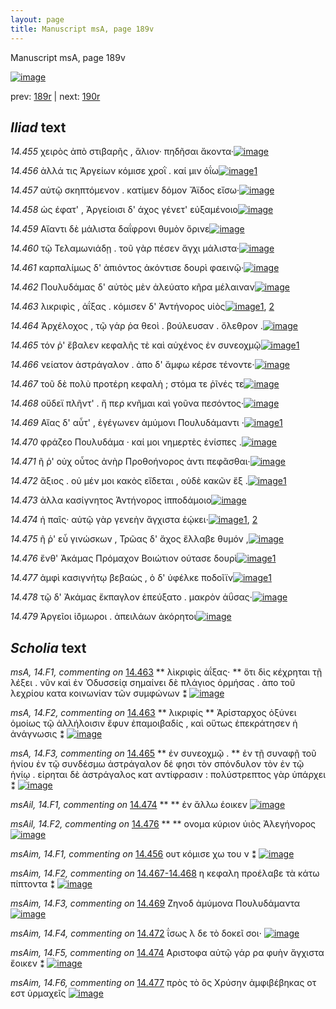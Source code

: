 ```yaml
---
layout: page
title: Manuscript msA, page 189v
---
```


Manuscript msA, page 189v

[![image](http://www.homermultitext.org/iipsrv?OBJ=IIP,1.0&FIF=/project/homer/pyramidal/deepzoom/hmt/vaimg/2017a/VA189VN_0691.tif&WID=100&CVT=JPEG)](http://www.homermultitext.org/ict2/?urn=urn:cite2:hmt:vaimg.2017a:VA189VN_0691)

prev:  [189r](../189r) | next:  [190r](../190r)

## *Iliad* text

*14.455* <a id="14.455"/> χειρὸς ἀπὸ στιβαρῆς , ἅλιον· πηδῆσαι ἄκοντα·[![image](http://www.homermultitext.org/iipsrv?OBJ=IIP,1.0&FIF=/project/homer/pyramidal/deepzoom/hmt/vaimg/2017a/VA189VN_0691.tif&RGN=0.489,0.2322,0.381,0.0285&WID=1000&CVT=JPEG)](http://www.homermultitext.org/ict2/?urn=urn:cite2:hmt:vaimg.2017a:VA189VN_0691@0.489,0.2322,0.381,0.0285)

*14.456* <a id="14.456"/> ἀλλά τις Ἀργείων κόμισε χροῒ . καί μιν ὀΐω[![image](http://www.homermultitext.org/iipsrv?OBJ=IIP,1.0&FIF=/project/homer/pyramidal/deepzoom/hmt/vaimg/2017a/VA189VN_0691.tif&RGN=0.49,0.2554,0.381,0.024&WID=1000&CVT=JPEG)](http://www.homermultitext.org/ict2/?urn=urn:cite2:hmt:vaimg.2017a:VA189VN_0691@0.49,0.2554,0.381,0.024)[1](#msAim_14.F1)

*14.457* <a id="14.457"/> αὐτῷ σκηπτόμενον . κατίμεν δόμον Ἄϊδος εἴσω·[![image](http://www.homermultitext.org/iipsrv?OBJ=IIP,1.0&FIF=/project/homer/pyramidal/deepzoom/hmt/vaimg/2017a/VA189VN_0691.tif&RGN=0.493,0.2742,0.409,0.024&WID=1000&CVT=JPEG)](http://www.homermultitext.org/ict2/?urn=urn:cite2:hmt:vaimg.2017a:VA189VN_0691@0.493,0.2742,0.409,0.024)

*14.458* <a id="14.458"/> ὡς έφατ' , Ἀργείοισι δ' άχος γένετ' εὐξαμένοιο[![image](http://www.homermultitext.org/iipsrv?OBJ=IIP,1.0&FIF=/project/homer/pyramidal/deepzoom/hmt/vaimg/2017a/VA189VN_0691.tif&RGN=0.493,0.2908,0.393,0.027&WID=1000&CVT=JPEG)](http://www.homermultitext.org/ict2/?urn=urn:cite2:hmt:vaimg.2017a:VA189VN_0691@0.493,0.2908,0.393,0.027)

*14.459* <a id="14.459"/> Αἴαντι δὲ μάλιστα δαΐφρονι θυμὸν ὄρινε[![image](http://www.homermultitext.org/iipsrv?OBJ=IIP,1.0&FIF=/project/homer/pyramidal/deepzoom/hmt/vaimg/2017a/VA189VN_0691.tif&RGN=0.493,0.3095,0.355,0.0263&WID=1000&CVT=JPEG)](http://www.homermultitext.org/ict2/?urn=urn:cite2:hmt:vaimg.2017a:VA189VN_0691@0.493,0.3095,0.355,0.0263)

*14.460* <a id="14.460"/> τῷ Τελαμωνιάδῃ . τοῦ γὰρ πέσεν ἄγχι μάλιστα·[![image](http://www.homermultitext.org/iipsrv?OBJ=IIP,1.0&FIF=/project/homer/pyramidal/deepzoom/hmt/vaimg/2017a/VA189VN_0691.tif&RGN=0.491,0.3306,0.422,0.0248&WID=1000&CVT=JPEG)](http://www.homermultitext.org/ict2/?urn=urn:cite2:hmt:vaimg.2017a:VA189VN_0691@0.491,0.3306,0.422,0.0248)

*14.461* <a id="14.461"/> καρπαλίμως δ' ἀπιόντος ἀκόντισε δουρὶ φαεινῷ·[![image](http://www.homermultitext.org/iipsrv?OBJ=IIP,1.0&FIF=/project/homer/pyramidal/deepzoom/hmt/vaimg/2017a/VA189VN_0691.tif&RGN=0.494,0.3501,0.429,0.0255&WID=1000&CVT=JPEG)](http://www.homermultitext.org/ict2/?urn=urn:cite2:hmt:vaimg.2017a:VA189VN_0691@0.494,0.3501,0.429,0.0255)

*14.462* <a id="14.462"/> Πουλυδάμας δ' αὐτὸς μὲν ἀλεύατο κῆρα μέλαιναν[![image](http://www.homermultitext.org/iipsrv?OBJ=IIP,1.0&FIF=/project/homer/pyramidal/deepzoom/hmt/vaimg/2017a/VA189VN_0691.tif&RGN=0.491,0.3681,0.422,0.0255&WID=1000&CVT=JPEG)](http://www.homermultitext.org/ict2/?urn=urn:cite2:hmt:vaimg.2017a:VA189VN_0691@0.491,0.3681,0.422,0.0255)

*14.463* <a id="14.463"/> λικριφὶς , ἀΐξας . κόμισεν δ' Ἀντήνορος υἱὸς[![image](http://www.homermultitext.org/iipsrv?OBJ=IIP,1.0&FIF=/project/homer/pyramidal/deepzoom/hmt/vaimg/2017a/VA189VN_0691.tif&RGN=0.487,0.3854,0.415,0.0255&WID=1000&CVT=JPEG)](http://www.homermultitext.org/ict2/?urn=urn:cite2:hmt:vaimg.2017a:VA189VN_0691@0.487,0.3854,0.415,0.0255)[1](#msA_14.F1), [2](#msA_14.F2)

*14.464* <a id="14.464"/> Ἀρχέλοχος , τῷ γάρ ῥα θεοὶ . βούλευσαν . ὄλεθρον .[![image](http://www.homermultitext.org/iipsrv?OBJ=IIP,1.0&FIF=/project/homer/pyramidal/deepzoom/hmt/vaimg/2017a/VA189VN_0691.tif&RGN=0.491,0.4035,0.415,0.0263&WID=1000&CVT=JPEG)](http://www.homermultitext.org/ict2/?urn=urn:cite2:hmt:vaimg.2017a:VA189VN_0691@0.491,0.4035,0.415,0.0263)

*14.465* <a id="14.465"/> τόν ῥ' ἔβαλεν κεφαλῆς τὲ καὶ αὐχένος ἐν συνεοχμῷ[![image](http://www.homermultitext.org/iipsrv?OBJ=IIP,1.0&FIF=/project/homer/pyramidal/deepzoom/hmt/vaimg/2017a/VA189VN_0691.tif&RGN=0.495,0.4245,0.427,0.0233&WID=1000&CVT=JPEG)](http://www.homermultitext.org/ict2/?urn=urn:cite2:hmt:vaimg.2017a:VA189VN_0691@0.495,0.4245,0.427,0.0233)[1](#msA_14.F3)

*14.466* <a id="14.466"/> νείατον ἀστράγαλον . ἀπο δ' ἄμφω κέρσε τένοντε·[![image](http://www.homermultitext.org/iipsrv?OBJ=IIP,1.0&FIF=/project/homer/pyramidal/deepzoom/hmt/vaimg/2017a/VA189VN_0691.tif&RGN=0.491,0.4433,0.427,0.0218&WID=1000&CVT=JPEG)](http://www.homermultitext.org/ict2/?urn=urn:cite2:hmt:vaimg.2017a:VA189VN_0691@0.491,0.4433,0.427,0.0218)

*14.467* <a id="14.467"/> τοῦ δὲ πολὺ προτέρη κεφαλὴ ; στόμα τε ῥῖνές τε[![image](http://www.homermultitext.org/iipsrv?OBJ=IIP,1.0&FIF=/project/homer/pyramidal/deepzoom/hmt/vaimg/2017a/VA189VN_0691.tif&RGN=0.494,0.4606,0.408,0.024&WID=1000&CVT=JPEG)](http://www.homermultitext.org/ict2/?urn=urn:cite2:hmt:vaimg.2017a:VA189VN_0691@0.494,0.4606,0.408,0.024)

*14.468* <a id="14.468"/> οὔδεϊ πλῆντ' . ἤ περ κνῆμαι καὶ γοῦνα πεσόντος·[![image](http://www.homermultitext.org/iipsrv?OBJ=IIP,1.0&FIF=/project/homer/pyramidal/deepzoom/hmt/vaimg/2017a/VA189VN_0691.tif&RGN=0.494,0.4606,0.408,0.024&WID=1000&CVT=JPEG)](http://www.homermultitext.org/ict2/?urn=urn:cite2:hmt:vaimg.2017a:VA189VN_0691@0.494,0.4606,0.408,0.024)

*14.469* <a id="14.469"/> Αἴας δ' αὖτ' , ἐγέγωνεν ἀμύμονι Πουλυδάμαντι ·[![image](http://www.homermultitext.org/iipsrv?OBJ=IIP,1.0&FIF=/project/homer/pyramidal/deepzoom/hmt/vaimg/2017a/VA189VN_0691.tif&RGN=0.493,0.4974,0.393,0.0218&WID=1000&CVT=JPEG)](http://www.homermultitext.org/ict2/?urn=urn:cite2:hmt:vaimg.2017a:VA189VN_0691@0.493,0.4974,0.393,0.0218)[1](#msAim_14.F3)

*14.470* <a id="14.470"/> φράζεο Πουλυδάμα · καί μοι νημερτὲς ἐνίσπες .[![image](http://www.homermultitext.org/iipsrv?OBJ=IIP,1.0&FIF=/project/homer/pyramidal/deepzoom/hmt/vaimg/2017a/VA189VN_0691.tif&RGN=0.494,0.5154,0.398,0.024&WID=1000&CVT=JPEG)](http://www.homermultitext.org/ict2/?urn=urn:cite2:hmt:vaimg.2017a:VA189VN_0691@0.494,0.5154,0.398,0.024)

*14.471* <a id="14.471"/> ῆ ῥ' οὐχ οὗτος ἀνὴρ Προθοήνορος ἀντι πεφᾶσθαι·[![image](http://www.homermultitext.org/iipsrv?OBJ=IIP,1.0&FIF=/project/homer/pyramidal/deepzoom/hmt/vaimg/2017a/VA189VN_0691.tif&RGN=0.496,0.5342,0.398,0.024&WID=1000&CVT=JPEG)](http://www.homermultitext.org/ict2/?urn=urn:cite2:hmt:vaimg.2017a:VA189VN_0691@0.496,0.5342,0.398,0.024)

*14.472* <a id="14.472"/> ἄξιος . οὐ μέν μοι κακὸς εἴδεται , οὐδὲ κακῶν ἔξ .[![image](http://www.homermultitext.org/iipsrv?OBJ=IIP,1.0&FIF=/project/homer/pyramidal/deepzoom/hmt/vaimg/2017a/VA189VN_0691.tif&RGN=0.496,0.5552,0.409,0.024&WID=1000&CVT=JPEG)](http://www.homermultitext.org/ict2/?urn=urn:cite2:hmt:vaimg.2017a:VA189VN_0691@0.496,0.5552,0.409,0.024)[1](#msAim_14.F4)

*14.473* <a id="14.473"/> ἀλλα κασίγνητος Ἀντήνορος ἱπποδάμοιο[![image](http://www.homermultitext.org/iipsrv?OBJ=IIP,1.0&FIF=/project/homer/pyramidal/deepzoom/hmt/vaimg/2017a/VA189VN_0691.tif&RGN=0.494,0.574,0.373,0.0248&WID=1000&CVT=JPEG)](http://www.homermultitext.org/ict2/?urn=urn:cite2:hmt:vaimg.2017a:VA189VN_0691@0.494,0.574,0.373,0.0248)

*14.474* <a id="14.474"/> ἠ παῖς· αὐτῷ γὰρ γενεὴν ἄγχιστα ἐῴκει·[![image](http://www.homermultitext.org/iipsrv?OBJ=IIP,1.0&FIF=/project/homer/pyramidal/deepzoom/hmt/vaimg/2017a/VA189VN_0691.tif&RGN=0.495,0.5928,0.363,0.0203&WID=1000&CVT=JPEG)](http://www.homermultitext.org/ict2/?urn=urn:cite2:hmt:vaimg.2017a:VA189VN_0691@0.495,0.5928,0.363,0.0203)[1](#msAil_14.F1), [2](#msAim_14.F5)

*14.475* <a id="14.475"/> ῆ ῥ' εὖ γινώσκων , Τρῶας δ' ἄχος ἔλλαβε θυμόν ,[![image](http://www.homermultitext.org/iipsrv?OBJ=IIP,1.0&FIF=/project/homer/pyramidal/deepzoom/hmt/vaimg/2017a/VA189VN_0691.tif&RGN=0.495,0.6101,0.416,0.0248&WID=1000&CVT=JPEG)](http://www.homermultitext.org/ict2/?urn=urn:cite2:hmt:vaimg.2017a:VA189VN_0691@0.495,0.6101,0.416,0.0248)

*14.476* <a id="14.476"/> ἔνθ' Ἀκάμας Πρόμαχον Βοιώτιον ούτασε δουρὶ[![image](http://www.homermultitext.org/iipsrv?OBJ=IIP,1.0&FIF=/project/homer/pyramidal/deepzoom/hmt/vaimg/2017a/VA189VN_0691.tif&RGN=0.494,0.6304,0.405,0.0248&WID=1000&CVT=JPEG)](http://www.homermultitext.org/ict2/?urn=urn:cite2:hmt:vaimg.2017a:VA189VN_0691@0.494,0.6304,0.405,0.0248)[1](#msAil_14.F2)

*14.477* <a id="14.477"/> ἀμφὶ κασιγνήτῳ βεβαὼς , ὁ δ' ὑφέλκε ποδοῖϊν[![image](http://www.homermultitext.org/iipsrv?OBJ=IIP,1.0&FIF=/project/homer/pyramidal/deepzoom/hmt/vaimg/2017a/VA189VN_0691.tif&RGN=0.496,0.6491,0.409,0.0218&WID=1000&CVT=JPEG)](http://www.homermultitext.org/ict2/?urn=urn:cite2:hmt:vaimg.2017a:VA189VN_0691@0.496,0.6491,0.409,0.0218)[1](#msAim_14.F6)

*14.478* <a id="14.478"/> τῷ δ' Ἀκάμας ἔκπαγλον ἐπεύξατο . μακρὸν ἀΰσας·[![image](http://www.homermultitext.org/iipsrv?OBJ=IIP,1.0&FIF=/project/homer/pyramidal/deepzoom/hmt/vaimg/2017a/VA189VN_0691.tif&RGN=0.494,0.6672,0.436,0.024&WID=1000&CVT=JPEG)](http://www.homermultitext.org/ict2/?urn=urn:cite2:hmt:vaimg.2017a:VA189VN_0691@0.494,0.6672,0.436,0.024)

*14.479* <a id="14.479"/> Ἀργεῖοι ἰ̈όμωροι . ἀπειλάων ἀκόρητοι[![image](http://www.homermultitext.org/iipsrv?OBJ=IIP,1.0&FIF=/project/homer/pyramidal/deepzoom/hmt/vaimg/2017a/VA189VN_0691.tif&RGN=0.492,0.6875,0.353,0.0255&WID=1000&CVT=JPEG)](http://www.homermultitext.org/ict2/?urn=urn:cite2:hmt:vaimg.2017a:VA189VN_0691@0.492,0.6875,0.353,0.0255)

## *Scholia* text

*msA, 14.F1, commenting on* [14.463](#14.463)  <a id="msA_14.F1"/> **							 λὶκριφὶς ἀΐξας⋅ 						** 							 ὅτι δὶς κέχρηται τῇ λέξει . νῦν καὶ ἐν Ὀδυσσείᾳ σημαίνει δὲ πλάγιος 								ὁρμήσας . ἀπο τοῦ λεχρίου κατα κοινωνίαν τῶν συμφώνων ⁑ 						[![image](http://www.homermultitext.org/iipsrv?OBJ=IIP,1.0&FIF=/project/homer/pyramidal/deepzoom/hmt/vaimg/2017a/VA189VN_0691.tif&RGN=0.21481209,0.37980636,0.21260133,0.05255878&WID=1000&CVT=JPEG)](http://www.homermultitext.org/ict2/?urn=urn:cite2:hmt:vaimg.2017a:VA189VN_0691@0.21481209,0.37980636,0.21260133,0.05255878)

*msA, 14.F2, commenting on* [14.463](#14.463)  <a id="msA_14.F2"/> **							 λικριφίς 						** 							 Ἀρίσταρχος ὀξύνει ὁμοίως τῷ 									 									 ἀλλήλοισιν ἔφυν ἐπαμοιβαδίς 								 , καὶ οὕτως ἐπεκράτησεν ἡ ἀνάγνωσις ⁑ 						[![image](http://www.homermultitext.org/iipsrv?OBJ=IIP,1.0&FIF=/project/homer/pyramidal/deepzoom/hmt/vaimg/2017a/VA189VN_0691.tif&RGN=0.21702284,0.43042877,0.21407517,0.03706777&WID=1000&CVT=JPEG)](http://www.homermultitext.org/ict2/?urn=urn:cite2:hmt:vaimg.2017a:VA189VN_0691@0.21702284,0.43042877,0.21407517,0.03706777)

*msA, 14.F3, commenting on* [14.465](#14.465)  <a id="msA_14.F3"/> **							 ἐν συνεοχμῷ . 						** 							 ἐν τῇ συναφῇ τοῦ ἡνίου ἐν τῷ συνδέσμω ἀστράγαλον δέ φησι τὸν σπόνδυλον τὸν ἐν τῷ ἡνίῳ . 								εἰρηται δὲ ἀστράγαλος κατ αντίφρασιν : πολύστρεπτος γὰρ ὑπάρχει ⁑ 						[![image](http://www.homermultitext.org/iipsrv?OBJ=IIP,1.0&FIF=/project/homer/pyramidal/deepzoom/hmt/vaimg/2017a/VA189VN_0691.tif&RGN=0.21665438,0.46307054,0.21481209,0.06556017&WID=1000&CVT=JPEG)](http://www.homermultitext.org/ict2/?urn=urn:cite2:hmt:vaimg.2017a:VA189VN_0691@0.21665438,0.46307054,0.21481209,0.06556017)

*msAil, 14.F1, commenting on* [14.474](#14.474)  <a id="msAil_14.F1"/> **							 						** 							 ἐν ἄλλω έοικεν 						[![image](http://www.homermultitext.org/iipsrv?OBJ=IIP,1.0&FIF=/project/homer/pyramidal/deepzoom/hmt/vaimg/2017a/VA189VN_0691.tif&RGN=0.62453943,0.62821577,0.08658806,0.01161826&WID=1000&CVT=JPEG)](http://www.homermultitext.org/ict2/?urn=urn:cite2:hmt:vaimg.2017a:VA189VN_0691@0.62453943,0.62821577,0.08658806,0.01161826)

*msAil, 14.F2, commenting on* [14.476](#14.476)  <a id="msAil_14.F2"/> **							 						** 							 ονομα κύριον ὑιὸς Ἀλεγήνορος 						[![image](http://www.homermultitext.org/iipsrv?OBJ=IIP,1.0&FIF=/project/homer/pyramidal/deepzoom/hmt/vaimg/2017a/VA189VN_0691.tif&RGN=0.85151069,0.59640387,0.04642594,0.01272476&WID=1000&CVT=JPEG)](http://www.homermultitext.org/ict2/?urn=urn:cite2:hmt:vaimg.2017a:VA189VN_0691@0.85151069,0.59640387,0.04642594,0.01272476)

*msAim, 14.F1, commenting on* [14.456](#14.456)  <a id="msAim_14.F1"/> 							 								 ουτ 								 κόμισε 								 χω του ν ⁑ 						[![image](http://www.homermultitext.org/iipsrv?OBJ=IIP,1.0&FIF=/project/homer/pyramidal/deepzoom/hmt/vaimg/2017a/VA189VN_0691.tif&RGN=0.43736183,0.25698479,0.05047900,0.03070539&WID=1000&CVT=JPEG)](http://www.homermultitext.org/ict2/?urn=urn:cite2:hmt:vaimg.2017a:VA189VN_0691@0.43736183,0.25698479,0.05047900,0.03070539)

*msAim, 14.F2, commenting on* [14.467-14.468](#14.467-14.468)  <a id="msAim_14.F2"/> 							 η κεφαλη προέλαβε τὰ κάτω πίπτοντα ⁑ 						[![image](http://www.homermultitext.org/iipsrv?OBJ=IIP,1.0&FIF=/project/homer/pyramidal/deepzoom/hmt/vaimg/2017a/VA189VN_0691.tif&RGN=0.44067797,0.48160443,0.05195284,0.01964039&WID=1000&CVT=JPEG)](http://www.homermultitext.org/ict2/?urn=urn:cite2:hmt:vaimg.2017a:VA189VN_0691@0.44067797,0.48160443,0.05195284,0.01964039)

*msAim, 14.F3, commenting on* [14.469](#14.469)  <a id="msAim_14.F3"/> 							 Ζηνοδ ἀμύμονα Πουλυδάμαντα 						[![image](http://www.homermultitext.org/iipsrv?OBJ=IIP,1.0&FIF=/project/homer/pyramidal/deepzoom/hmt/vaimg/2017a/VA189VN_0691.tif&RGN=0.44067797,0.50207469,0.05895357,0.01825726&WID=1000&CVT=JPEG)](http://www.homermultitext.org/ict2/?urn=urn:cite2:hmt:vaimg.2017a:VA189VN_0691@0.44067797,0.50207469,0.05895357,0.01825726)

*msAim, 14.F4, commenting on* [14.472](#14.472)  <a id="msAim_14.F4"/> 							 ΐσως λ δε τὸ δοκεῖ σοι⋅ 						[![image](http://www.homermultitext.org/iipsrv?OBJ=IIP,1.0&FIF=/project/homer/pyramidal/deepzoom/hmt/vaimg/2017a/VA189VN_0691.tif&RGN=0.44325718,0.55878285,0.04384672,0.02268326&WID=1000&CVT=JPEG)](http://www.homermultitext.org/ict2/?urn=urn:cite2:hmt:vaimg.2017a:VA189VN_0691@0.44325718,0.55878285,0.04384672,0.02268326)

*msAim, 14.F5, commenting on* [14.474](#14.474)  <a id="msAim_14.F5"/> 							 Αριστοφα αὐτῷ γάρ ρα φυὴν ἄγχιστα ἔοικεν ⁑ 						[![image](http://www.homermultitext.org/iipsrv?OBJ=IIP,1.0&FIF=/project/homer/pyramidal/deepzoom/hmt/vaimg/2017a/VA189VN_0691.tif&RGN=0.44030951,0.59280775,0.05453206,0.03374827&WID=1000&CVT=JPEG)](http://www.homermultitext.org/ict2/?urn=urn:cite2:hmt:vaimg.2017a:VA189VN_0691@0.44030951,0.59280775,0.05453206,0.03374827)

*msAim, 14.F6, commenting on* [14.477](#14.477)  <a id="msAim_14.F6"/> 							 πρὸς τὸ 									 									 ὃς Χρύσην ἀμφιβέβηκας 								 								 οτ 								 εστ 								 ὑρμαχεῖς 						[![image](http://www.homermultitext.org/iipsrv?OBJ=IIP,1.0&FIF=/project/homer/pyramidal/deepzoom/hmt/vaimg/2017a/VA189VN_0691.tif&RGN=0.43478261,0.65449516,0.05932203,0.04011065&WID=1000&CVT=JPEG)](http://www.homermultitext.org/ict2/?urn=urn:cite2:hmt:vaimg.2017a:VA189VN_0691@0.43478261,0.65449516,0.05932203,0.04011065)